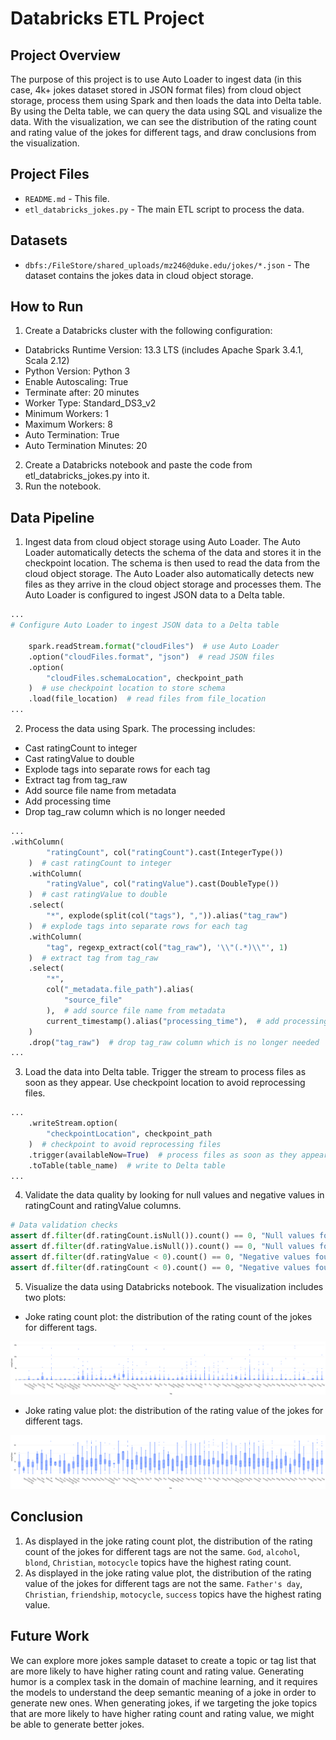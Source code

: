 # Databricks ETL Project

##  Project Overview
The purpose of this project is to use Auto Loader to ingest data (in this case, 4k+ jokes dataset stored in JSON format files) from cloud object storage, process them using Spark and then loads the data into Delta table. By using the Delta table, we can query the data using SQL and visualize the data. With the visualization, we can see the distribution of the rating count and rating value of the jokes for different tags, and draw conclusions from the visualization.

## Project Files
* `README.md` - This file.
* `etl_databricks_jokes.py` - The main ETL script to process the data.

## Datasets
* `dbfs:/FileStore/shared_uploads/mz246@duke.edu/jokes/*.json` - The dataset contains the jokes data in cloud object storage.

## How to Run
1. Create a Databricks cluster with the following configuration:
* Databricks Runtime Version: 13.3 LTS (includes Apache Spark 3.4.1, Scala 2.12)
* Python Version: Python 3
* Enable Autoscaling: True
* Terminate after: 20 minutes
* Worker Type: Standard_DS3_v2
* Minimum Workers: 1
* Maximum Workers: 8
* Auto Termination: True
* Auto Termination Minutes: 20
2. Create a Databricks notebook and paste the code from etl_databricks_jokes.py into it.
3. Run the notebook.

## Data Pipeline
1. Ingest data from cloud object storage using Auto Loader. The Auto Loader automatically detects the schema of the data and stores it in the checkpoint location. The schema is then used to read the data from the cloud object storage. The Auto Loader also automatically detects new files as they arrive in the cloud object storage and processes them. The Auto Loader is configured to ingest JSON data to a Delta table.

```python
...
# Configure Auto Loader to ingest JSON data to a Delta table

    spark.readStream.format("cloudFiles")  # use Auto Loader
    .option("cloudFiles.format", "json")  # read JSON files
    .option(
        "cloudFiles.schemaLocation", checkpoint_path
    )  # use checkpoint location to store schema
    .load(file_location)  # read files from file_location
...
```
2. Process the data using Spark. The processing includes:
* Cast ratingCount to integer
* Cast ratingValue to double
* Explode tags into separate rows for each tag
* Extract tag from tag_raw
* Add source file name from metadata
* Add processing time
* Drop tag_raw column which is no longer needed
```python
...
.withColumn(
        "ratingCount", col("ratingCount").cast(IntegerType())
    )  # cast ratingCount to integer
    .withColumn(
        "ratingValue", col("ratingValue").cast(DoubleType())
    )  # cast ratingValue to double
    .select(
        "*", explode(split(col("tags"), ",")).alias("tag_raw")
    )  # explode tags into separate rows for each tag
    .withColumn(
        "tag", regexp_extract(col("tag_raw"), '\\"(.*)\\"', 1)
    )  # extract tag from tag_raw
    .select(
        "*",
        col("_metadata.file_path").alias(
            "source_file"
        ),  # add source file name from metadata
        current_timestamp().alias("processing_time"),  # add processing time
    )
    .drop("tag_raw")  # drop tag_raw column which is no longer needed
...
```
3. Load the data into Delta table. Trigger the stream to process files as soon as they appear. Use checkpoint location to avoid reprocessing files.
```python
...
    .writeStream.option(
        "checkpointLocation", checkpoint_path
    )  # checkpoint to avoid reprocessing files
    .trigger(availableNow=True)  # process files as soon as they appear
    .toTable(table_name)  # write to Delta table
...
```
4. Validate the data quality by looking for null values and negative values in ratingCount and ratingValue columns.
```python
# Data validation checks
assert df.filter(df.ratingCount.isNull()).count() == 0, "Null values found in ratingCount"
assert df.filter(df.ratingValue.isNull()).count() == 0, "Null values found in ratingValue"
assert df.filter(df.ratingValue < 0).count() == 0, "Negative values found in ratingValue"
assert df.filter(df.ratingCount < 0).count() == 0, "Negative values found in ratingCount"
```
5. Visualize the data using Databricks notebook. The visualization includes two plots:
* Joke rating count plot: the distribution of the rating count of the jokes for different tags.

![Alt text](ratingCountplot.png)

* Joke rating value plot: the distribution of the rating value of the jokes for different tags.

![Alt text](ratingValueplot.png)

## Conclusion
1. As displayed in the joke rating count plot, the distribution of the rating count of the jokes for different tags are not the same. `God`, `alcohol`, `blond`, `Christian`, `motocycle` topics have the highest rating count.
2. As displayed in the joke rating value plot, the distribution of the rating value of the jokes for different tags are not the same. `Father's day`, `Christian`, `friendship`, `motocycle`, `success` topics have the highest rating value.

## Future Work
We can explore more jokes sample dataset to create a topic or tag list that are more likely to have higher rating count and rating value. Generating humor is a complex task in the domain of machine learning, and it requires the models to understand the deep semantic meaning of a joke in order to generate new ones. When generating jokes, if we targeting the joke topics that are more likely to have higher rating count and rating value, we might be able to generate better jokes.